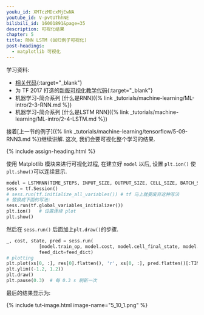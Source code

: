 ```yaml
---
youku_id: XMTczMDcxMjEwNA
youtube_id: V-pvtUThhNE
bilibili_id: 16001891&page=35
description: 可视化结果
chapter: 5
title: RNN LSTM (回归例子可视化)
post-headings:
  - matplotlib 可视化
---
```



学习资料:
  * [相关代码](https://github.com/unitytutorial/tutorials/tree/master/tensorflowTUT/tf20_RNN2.2){:target="_blank"}
  * 为 TF 2017 打造的[新版可视化教学代码](https://github.com/unitytutorial/Tensorflow-Tutorial){:target="_blank"}
  * 机器学习-简介系列 [什么是RNN]({% link _tutorials/machine-learning/ML-intro/2-3-RNN.md %})
  * 机器学习-简介系列 [什么是LSTM RNN]({% link _tutorials/machine-learning/ML-intro/2-4-LSTM.md %})

接着[上一节的例子]({% link _tutorials/machine-learning/tensorflow/5-09-RNN3.md %})继续讲解.
这次, 我们会要可视化整个学习的结果.

{% include assign-heading.html %}

使用 Matplotlib 模块来进行可视化过程, 在建立好 `model` 以后, 设置 `plt.ion()` 使 `plt.show()`可以连续显示.

```python
model = LSTMRNN(TIME_STEPS, INPUT_SIZE, OUTPUT_SIZE, CELL_SIZE, BATCH_SIZE)
sess = tf.Session()
# sess.run(tf.initialize_all_variables()) # tf 马上就要废弃这种写法
# 替换成下面的写法:
sess.run(tf.global_variables_initializer())
plt.ion()   # 设置连续 plot
plt.show()
```

然后在 `sess.run()` 后面加上`plt.draw()`的步骤.

```python
_, cost, state, pred = sess.run(
            [model.train_op, model.cost, model.cell_final_state, model.pred],
            feed_dict=feed_dict)
# plotting
plt.plot(xs[0, :], res[0].flatten(), 'r', xs[0, :], pred.flatten()[:TIME_STEPS], 'b--')
plt.ylim((-1.2, 1.2))
plt.draw()
plt.pause(0.3)  # 每 0.3 s 刷新一次
```

最后的结果显示为: 

{% include tut-image.html image-name="5_10_1.png" %}
